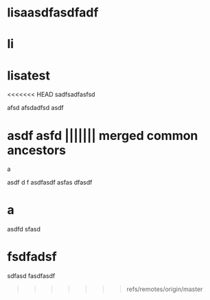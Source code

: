 # lisaasdfasdfadf
# li

# lisatest
<<<<<<< HEAD
sadfsadfasfsd

afsd
afsdadfsd
asdf

asdf
asfd
||||||| merged common ancestors
=======
a

asdf
d
f
asdfasdf
asfas
dfasdf
# a
asdfd
sfasd
# fsdfadsf
sdfasd
fasdfasdf
>>>>>>> refs/remotes/origin/master
